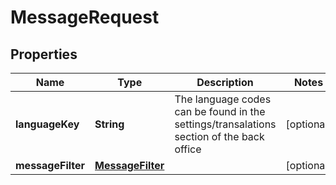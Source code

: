

# MessageRequest


## Properties

Name | Type | Description | Notes
------------ | ------------- | ------------- | -------------
**languageKey** | **String** | The language codes can be found in the settings/transalations section of the back office |  [optional]
**messageFilter** | [**MessageFilter**](MessageFilter.md) |  |  [optional]



